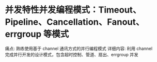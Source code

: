 # 并发特性并发编程模式：Timeout、Pipeline、Cancellation、Fanout、errgroup 等模式

痛点: 熟练使用基于 channel 通讯方式的并行编程模式
详细内容: 利用 channel 完成并行开发的设计模式，包含超时控制、管道、扇出、errgroup 并发